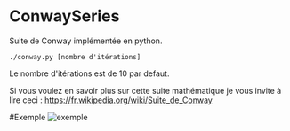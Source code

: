 # ConwaySeries
Suite de Conway implémentée en python.

`./conway.py [nombre d'itérations]`

Le nombre d'itérations est de 10 par defaut.

Si vous voulez en savoir plus sur cette suite mathématique je vous invite à lire ceci : https://fr.wikipedia.org/wiki/Suite_de_Conway

#Exemple
![exemple](https://cloud.githubusercontent.com/assets/15813261/19687244/02d0c57e-9ac5-11e6-8c55-17438c5d84e2.png)



